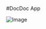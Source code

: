 #DocDoc App

![Image](https://github.com/user-attachments/assets/97d67543-0cf8-4b4e-a010-9c80025ba1ee)
